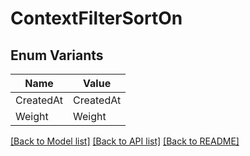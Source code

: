 # ContextFilterSortOn

## Enum Variants

| Name | Value |
|---- | -----|
| CreatedAt | CreatedAt |
| Weight | Weight |


[[Back to Model list]](../README.md#documentation-for-models) [[Back to API list]](../README.md#documentation-for-api-endpoints) [[Back to README]](../README.md)


